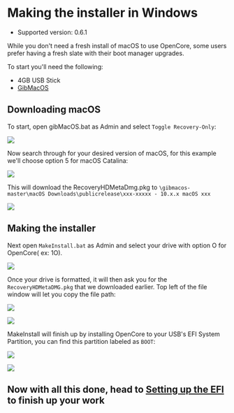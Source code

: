 # Making the installer in Windows

* Supported version: 0.6.1

While you don't need a fresh install of macOS to use OpenCore, some users prefer having a fresh slate with their boot manager upgrades.

To start you'll need the following:

* 4GB USB Stick
* [GibMacOS](https://github.com/corpnewt/gibMacOS)

## Downloading macOS

To start, open gibMacOS.bat as Admin and select `Toggle Recovery-Only`:

![](../images/installer-guide/winblows-install-md/gib-default.png)

Now search through for your desired version of macOS, for this example we'll choose option 5 for macOS Catalina:

![](../images/installer-guide/winblows-install-md/gib-recovery.png)

This will download the RecoveryHDMetaDmg.pkg to `\gibmacos-master\macOS Downloads\publicrelease\xxx-xxxxx - 10.x.x macOS xxx`

![](../images/installer-guide/winblows-install-md/gib-done.png)

## Making the installer

Next open `MakeInstall.bat` as Admin and select your drive with option O for OpenCore( ex: 1O).

![](../images/installer-guide/winblows-install-md/make-install.png)

Once your drive is formatted, it will then ask you for the `RecoveryHDMetaDMG.pkg` that we downloaded earlier. Top left of the file window will let you copy the file path:

![](../images/installer-guide/winblows-install-md/make-install-location.png)

![](../images/installer-guide/winblows-install-md/recovery-location.png)

MakeInstall will finish up by installing OpenCore to your USB's EFI System Partition, you can find this partition labeled as `BOOT`:

![](../images/installer-guide/winblows-install-md/make-install-done.png)

![](../images/installer-guide/winblows-install-md/EFI-base.png)

## Now with all this done, head to [Setting up the EFI](../installer-guide/opencore-efi.md) to finish up your work
